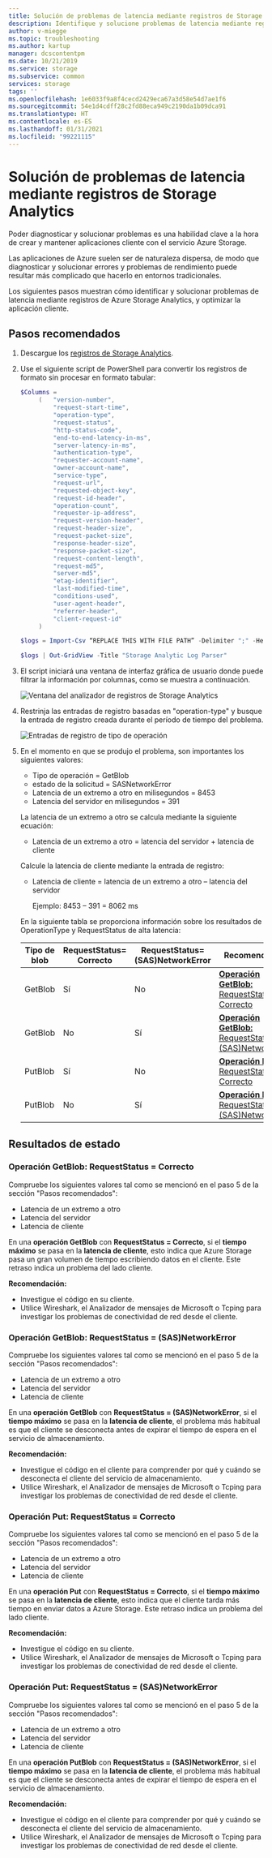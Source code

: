 ```yaml
---
title: Solución de problemas de latencia mediante registros de Storage Analytics
description: Identifique y solucione problemas de latencia mediante registros de Azure Storage Analytics, y optimice la aplicación cliente.
author: v-miegge
ms.topic: troubleshooting
ms.author: kartup
manager: dcscontentpm
ms.date: 10/21/2019
ms.service: storage
ms.subservice: common
services: storage
tags: ''
ms.openlocfilehash: 1e6033f9a8f4cecd2429eca67a3d58e54d7ae1f6
ms.sourcegitcommit: 54e1d4cdff28c2fd88eca949c2190da1b09dca91
ms.translationtype: HT
ms.contentlocale: es-ES
ms.lasthandoff: 01/31/2021
ms.locfileid: "99221115"
---
```

# <a name="troubleshoot-latency-using-storage-analytics-logs"></a>Solución de problemas de latencia mediante registros de Storage Analytics

Poder diagnosticar y solucionar problemas es una habilidad clave a la hora de crear y mantener aplicaciones cliente con el servicio Azure Storage.

Las aplicaciones de Azure suelen ser de naturaleza dispersa, de modo que diagnosticar y solucionar errores y problemas de rendimiento puede resultar más complicado que hacerlo en entornos tradicionales.

Los siguientes pasos muestran cómo identificar y solucionar problemas de latencia mediante registros de Azure Storage Analytics, y optimizar la aplicación cliente.

## <a name="recommended-steps"></a>Pasos recomendados

1. Descargue los [registros de Storage Analytics](./manage-storage-analytics-logs.md#download-storage-logging-log-data).

2. Use el siguiente script de PowerShell para convertir los registros de formato sin procesar en formato tabular:

   ```Powershell
   $Columns = 
        (   "version-number",
            "request-start-time",
            "operation-type",
            "request-status",
            "http-status-code",
            "end-to-end-latency-in-ms",
            "server-latency-in-ms",
            "authentication-type",
            "requester-account-name",
            "owner-account-name",
            "service-type",
            "request-url",
            "requested-object-key",
            "request-id-header",
            "operation-count",
            "requester-ip-address",
            "request-version-header",
            "request-header-size",
            "request-packet-size",
            "response-header-size",
            "response-packet-size",
            "request-content-length",
            "request-md5",
            "server-md5",
            "etag-identifier",
            "last-modified-time",
            "conditions-used",
            "user-agent-header",
            "referrer-header",
            "client-request-id"
        )

   $logs = Import-Csv “REPLACE THIS WITH FILE PATH” -Delimiter ";" -Header $Columns

   $logs | Out-GridView -Title "Storage Analytic Log Parser"
   ```

3. El script iniciará una ventana de interfaz gráfica de usuario donde puede filtrar la información por columnas, como se muestra a continuación.

   ![Ventana del analizador de registros de Storage Analytics](media/troubleshoot-latency-storage-analytics-logs/storage-analytic-log-parser-window.png)
 
4. Restrinja las entradas de registro basadas en "operation-type" y busque la entrada de registro creada durante el período de tiempo del problema.

   ![Entradas de registro de tipo de operación](media/troubleshoot-latency-storage-analytics-logs/operation-type.png)

5. En el momento en que se produjo el problema, son importantes los siguientes valores:

   * Tipo de operación = GetBlob
   * estado de la solicitud = SASNetworkError
   * Latencia de un extremo a otro en milisegundos = 8453
   * Latencia del servidor en milisegundos = 391

   La latencia de un extremo a otro se calcula mediante la siguiente ecuación:

   * Latencia de un extremo a otro = latencia del servidor + latencia de cliente

   Calcule la latencia de cliente mediante la entrada de registro:

   * Latencia de cliente = latencia de un extremo a otro – latencia del servidor

        Ejemplo: 8453 – 391 = 8062 ms

   En la siguiente tabla se proporciona información sobre los resultados de OperationType y RequestStatus de alta latencia:

   | Tipo de blob |RequestStatus=<br>Correcto|RequestStatus=<br>(SAS)NetworkError|Recomendación|
   |---|---|---|---|
   |GetBlob|Sí|No|[**Operación GetBlob:** RequestStatus = Correcto](#getblob-operation-requeststatus--success)|
   |GetBlob|No|Sí|[**Operación GetBlob:** RequestStatus = (SAS)NetworkError](#getblob-operation-requeststatus--sasnetworkerror)|
   |PutBlob|Sí|No|[**Operación Put:** RequestStatus = Correcto](#put-operation-requeststatus--success)|
   |PutBlob|No|Sí|[**Operación Put:** RequestStatus = (SAS)NetworkError](#put-operation-requeststatus--sasnetworkerror)|

## <a name="status-results"></a>Resultados de estado

### <a name="getblob-operation-requeststatus--success"></a>Operación GetBlob: RequestStatus = Correcto

Compruebe los siguientes valores tal como se mencionó en el paso 5 de la sección "Pasos recomendados":

* Latencia de un extremo a otro
* Latencia del servidor
* Latencia de cliente

En una **operación GetBlob** con **RequestStatus = Correcto**, si el **tiempo máximo** se pasa en la **latencia de cliente**, esto indica que Azure Storage pasa un gran volumen de tiempo escribiendo datos en el cliente. Este retraso indica un problema del lado cliente.

**Recomendación:**

* Investigue el código en su cliente.
* Utilice Wireshark, el Analizador de mensajes de Microsoft o Tcping para investigar los problemas de conectividad de red desde el cliente. 

### <a name="getblob-operation-requeststatus--sasnetworkerror"></a>Operación GetBlob: RequestStatus = (SAS)NetworkError

Compruebe los siguientes valores tal como se mencionó en el paso 5 de la sección "Pasos recomendados":

* Latencia de un extremo a otro
* Latencia del servidor
* Latencia de cliente

En una **operación GetBlob** con **RequestStatus = (SAS)NetworkError**, si el **tiempo máximo** se pasa en la **latencia de cliente**, el problema más habitual es que el cliente se desconecta antes de expirar el tiempo de espera en el servicio de almacenamiento.

**Recomendación:**

* Investigue el código en el cliente para comprender por qué y cuándo se desconecta el cliente del servicio de almacenamiento.
* Utilice Wireshark, el Analizador de mensajes de Microsoft o Tcping para investigar los problemas de conectividad de red desde el cliente. 

### <a name="put-operation-requeststatus--success"></a>Operación Put: RequestStatus = Correcto

Compruebe los siguientes valores tal como se mencionó en el paso 5 de la sección "Pasos recomendados":

* Latencia de un extremo a otro
* Latencia del servidor
* Latencia de cliente

En una **operación Put** con **RequestStatus = Correcto**, si el **tiempo máximo** se pasa en la **latencia de cliente**, esto indica que el cliente tarda más tiempo en enviar datos a Azure Storage. Este retraso indica un problema del lado cliente.

**Recomendación:**

* Investigue el código en su cliente.
* Utilice Wireshark, el Analizador de mensajes de Microsoft o Tcping para investigar los problemas de conectividad de red desde el cliente. 

### <a name="put-operation-requeststatus--sasnetworkerror"></a>Operación Put: RequestStatus = (SAS)NetworkError

Compruebe los siguientes valores tal como se mencionó en el paso 5 de la sección "Pasos recomendados":

* Latencia de un extremo a otro
* Latencia del servidor
* Latencia de cliente

En una **operación PutBlob** con **RequestStatus = (SAS)NetworkError**, si el **tiempo máximo** se pasa en la **latencia de cliente**, el problema más habitual es que el cliente se desconecta antes de expirar el tiempo de espera en el servicio de almacenamiento.

**Recomendación:**

* Investigue el código en el cliente para comprender por qué y cuándo se desconecta el cliente del servicio de almacenamiento.
* Utilice Wireshark, el Analizador de mensajes de Microsoft o Tcping para investigar los problemas de conectividad de red desde el cliente.